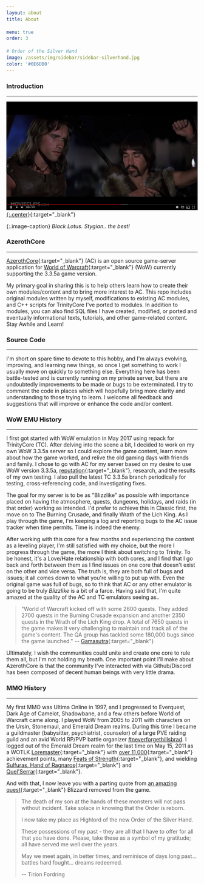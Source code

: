 ```yaml
---
layout: about
title: About

menu: true
order: 3

# Order of the Silver Hand
image: /assets/img/sidebar/sidebar-silverhand.jpg
color: '#0E6DB0'
---
```


### Introduction ###
------------------------------------------------------------------------------------------------------------------
[![Black Lotus. Stygian.. the best!](/assets/img/avatar/960-stygianthebest.jpg){:.center}](https://www.youtube.com/watch?v=fERCwTTOU3M&feature=youtu.be&t=126 "Black Lotus. Stygian.. the best!"){:target="_blank"}

{:.image-caption}
*Black Lotus. Stygian.. the best!*


### AzerothCore ###
------------------------------------------------------------------------------------------------------------------
[AzerothCore](http://www.azerothcore.org/){:target="_blank"} (AC) is an open source game-server application for [World of Warcraft](https://worldofwarcraft.com/en-us/){:target="_blank"} (WoW) currently supporting the 3.3.5a game version.

My primary goal in sharing this is to help others learn how to create their own modules/content and to bring more interest to AC. This repo includes original modules written by myself, modifications to existing AC modules, and C++ scripts for TrinityCore I've ported to modules. In addition to modules, you can also find SQL files I have created, modified, or ported and eventually informational texts, tutorials, and other game-related content. Stay Awhile and Learn!
 
### Source Code ###
------------------------------------------------------------------------------------------------------------------
I'm short on spare time to devote to this hobby, and I'm always evolving, improving, and learning new things, so once I get something to work I usually move on quickly to something else. Everything here has been battle-tested and is currently running on my private server, but there are undoubtedly improvements to be made or bugs to be exterminated. I try to comment the code in places which will hopefully bring more clarity and understanding to those trying to learn. I welcome all feedback and suggestions that will improve or enhance the code and/or content.

### WoW EMU History ###
------------------------------------------------------------------------------------------------------------------
I first got started with WoW emulation in May 2017 using repack for TrinityCore (TC). After delving into the scene a bit, I decided to work on my own WoW 3.3.5a server so I could explore the game content, learn more about how the game worked, and relive the old gaming days with friends and family. I chose to go with AC for my server based on my desire to use WoW version 3.3.5a, [reputation](http://www.azerothcore.org/pages/sunwell.pl/){:target="_blank"}, research, and the results of my own testing. I also pull the latest TC 3.3.5a branch periodically for testing, cross-referencing code, and investigating fixes.

The goal for my server is to be as "Blizzlike" as possible with importance placed on having the atmosphere, quests, dungeons, holidays, and raids (in that order) working as intended. I'd prefer to achieve this in Classic first, the move on to The Burning Crusade, and finally Wrath of the Lich King. As I play through the game, I'm keeping a log and reporting bugs to the AC issue tracker when time permits. Time is indeed the enemy.

After working with this core for a few months and experiencing the content as a leveling player, I'm still satisfied with my choice, but the more I progress through the game, the more I think about switching to Trinity. To be honest, it's a Love/Hate relationship with both cores, and I find that I go back and forth between them as I find issues on one core that doesn't exist on the other and vice versa. The truth is, they are both full of bugs and issues; it all comes down to what you're willing to put up with. Even the original game was full of bugs, so to think that AC or any other emulator is going to be truly _Blizzlike_ is a bit of a farce. Having said that, I'm quite amazed at the quality of the AC and TC emulators seeing as..

>"World of Warcraft kicked off with some 2600 quests. They added 2700 quests in the Burning Crusade expansion and another 2350 quests in the Wrath of the Lich King drop. A total of 7650 quests in the game makes it very challenging to maintain and track all of the game's content. The QA group has tackled some 180,000 bugs since the game launched." -- [Gamasutra](https://www.gamasutra.com/view/news/116251/GDC_Austin_An_Inside_Look_At_The_Universe_Of_Warcraft.php){:target="_blank"}

Ultimately, I wish the communities could unite and create one core to rule them all, but I'm not holding my breath. One important point I'll make about AzerothCore is that the community I've interacted with via Github/Discord has been composed of decent human beings with very little drama.

### MMO History ###
------------------------------------------------------------------------------------------------------------------
My first MMO was Ultima Online in 1997, and I progressed to Everquest, Dark Age of Camelot, Shadowbane, and a few others before World of Warcraft came along. I played WoW from 2005 to 2011 with characters on the Ursin, Stonemaul, and Emerald Dream realms. During this time I became a guildmaster (babysitter, psychiatrist, counselor) of a large PVE raiding guild and an avid World RP/PVP battle organizer [#neverforgethillsbrad](#neverforgethillsbrad). I logged out of the Emerald Dream realm for the last time on May 15, 2011 as a WOTLK [Loremaster](http://wowwiki.wikia.com/wiki/The_Loremaster){:target="_blank"} with [over 11,000](http://www.wowhead.com/achievement=4496/its-over-nine-thousand){:target="_blank"} achievement points, many [Feats of Strength](http://wowwiki.wikia.com/wiki/Feats_of_Strength_achievements){:target="_blank"}, and wielding [Sulfuras, Hand of Ragnaros](http://www.wowhead.com/item=17182/sulfuras-hand-of-ragnaros){:target="_blank"} and [Quel'Serrar](http://www.wowhead.com/item=18348/quelserrar){:target="_blank"}.

And with that, I now leave you with a parting quote from [an amazing quest](http://www.wowhead.com/quest=5944/in-dreams "In Dreams"){:target="_blank"} Blizzard removed from the game.

>The death of my son at the hands of these monsters will not pass without incident. Take solace in knowing that the Order is reborn.
>
>I now take my place as Highlord of the new Order of the Silver Hand.
>
>These possessions of my past - they are all that I have to offer for all that you have done. Please, take these as a symbol of my gratitude; all have served me well over the years.
>
>May we meet again, in better times, and reminisce of days long past... battles hard fought... dreams redeemed.
>
> -- Tirion Fordring